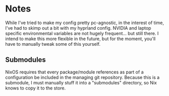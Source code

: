 # Notes

While I've tried to make my config pretty pc-agnostic, in the interest of time,
I've had to skimp out a bit with my hyprland config. NVIDIA and laptop specific
environmental variables are not hugely frequent... but still there. I intend to
make this more flexible in the future, but for the moment, you'll have to
manually tweak some of this yourself.

## Submodules

NixOS requires that every package/module references as part of a configuration
be included in the managing git repository. Because this is a submodule, I must
manually stuff it into a "submodules" directory, so Nix knows to copy it to the
store.
